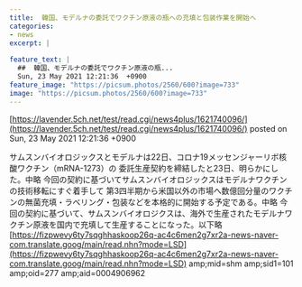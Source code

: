 ```yaml
---
title:  韓国、モデルナの委託でワクチン原液の瓶への充填と包装作業を開始へ  
categories:
- news
excerpt: |
  
feature_text: |
  ##  韓国、モデルナの委託でワクチン原液の瓶...
  Sun, 23 May 2021 12:21:36  +0900
feature_image: "https://picsum.photos/2560/600?image=733"
image: "https://picsum.photos/2560/600?image=733"
---
```


[https://lavender.5ch.net/test/read.cgi/news4plus/1621740096/](https://lavender.5ch.net/test/read.cgi/news4plus/1621740096/)
posted on Sun, 23 May 2021 12:21:36  +0900

<!--more-->

サムスンバイオロジックスとモデルナは22日、コロナ19メッセンジャーリボ核酸ワクチン（mRNA-1273）の 委託生産契約を締結したと23日、明らかにした。中略 今回の契約に基づいてサムスンバイオロジックスはモデルナワクチンの技術移転にすぐ着手して 第3四半期から米国以外の市場へ数億回分量のワクチンの無菌充填・ラベリング・包装などを本格的に開始する予定である。中略 今回の契約に基づいて、サムスンバイオロジクスは、海外で生産されたモデルナワクチン原液を国内で充填して生産することになった。以下略 [https://fizpwevy6ty7sqghhaskoop26q-ac4c6men2g7xr2a-news-naver-com.translate.goog/main/read.nhn?mode=LSD](https://fizpwevy6ty7sqghhaskoop26q-ac4c6men2g7xr2a-news-naver-com.translate.goog/main/read.nhn?mode=LSD) amp;mid=shm amp;sid1=101 amp;oid=277 amp;aid=0004906962
